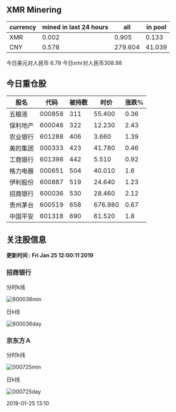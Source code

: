 ## XMR Minering

|currency|mined in last 24 hours|all|in pool|
|---|---|---|---|
|XMR|0.002|0.905|0.133|
|CNY|0.578|279.604|41.039|

今日美元对人民币 6.78	今日xmr对人民币308.98


## 今日重仓股 

|股名|代码|被持数|时价|涨跌%|
|---|---|---|---|---|
|五粮液|000858|311|55.400|0.36|
|保利地产|600048|322|12.230|2.43|
|农业银行|601288|406|3.660|1.39|
|美的集团|000333|423|41.780|0.46|
|工商银行|601398|442|5.510|0.92|
|格力电器|000651|504|40.010|1.6|
|伊利股份|600887|519|24.640|1.23|
|招商银行|600036|530|28.460|2.12|
|贵州茅台|600519|658|676.980|0.67|
|中国平安|601318|690|61.520|1.8|

## 关注股信息
**更新时间 : Fri Jan 25 12:00:11 2019**
### 招商银行 
分时k线

![600036min](http://image.sinajs.cn/newchart/min/n/sh600036.gif)

日k线

![600036day](http://image.sinajs.cn/newchart/daily/n/sh600036.gif)

### 京东方Ａ 
分时k线

![000725min](http://image.sinajs.cn/newchart/min/n/sz000725.gif)

日k线

![000725day](http://image.sinajs.cn/newchart/daily/n/sz000725.gif)

2019-01-25 13:10